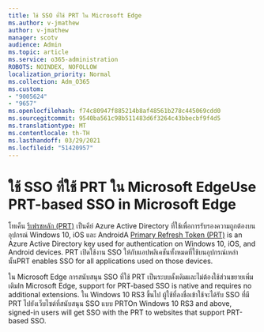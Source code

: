 ```yaml
---
title: ใช้ SSO ที่ใช้ PRT ใน Microsoft Edge
ms.author: v-jmathew
author: v-jmathew
manager: scotv
audience: Admin
ms.topic: article
ms.service: o365-administration
ROBOTS: NOINDEX, NOFOLLOW
localization_priority: Normal
ms.collection: Adm_O365
ms.custom:
- "9005624"
- "9657"
ms.openlocfilehash: f74c80947f885214b8af48561b278c445069cdd0
ms.sourcegitcommit: 9540ba561c98b511483d6f3264c43bbecbf9f4d5
ms.translationtype: MT
ms.contentlocale: th-TH
ms.lasthandoff: 03/29/2021
ms.locfileid: "51420957"
---
```

# <a name="use-prt-based-sso-in-microsoft-edge"></a><span data-ttu-id="a724b-102">ใช้ SSO ที่ใช้ PRT ใน Microsoft Edge</span><span class="sxs-lookup"><span data-stu-id="a724b-102">Use PRT-based SSO in Microsoft Edge</span></span>

<span data-ttu-id="a724b-103">โทเค็น [รีเฟรชหลัก (PRT)](https://go.microsoft.com/fwlink/?linkid=2133632) เป็นคีย์ Azure Active Directory ที่ใช้เพื่อการรับรองความถูกต้องบนอุปกรณ์ Windows 10, iOS และ Android</span><span class="sxs-lookup"><span data-stu-id="a724b-103">A [Primary Refresh Token (PRT)](https://go.microsoft.com/fwlink/?linkid=2133632) is an Azure Active Directory key used for authentication on Windows 10, iOS, and Android devices.</span></span> <span data-ttu-id="a724b-104">PRT เปิดใช้งาน SSO ให้กับแอปพลิเคชันทั้งหมดที่ใช้บนอุปกรณ์เหล่านั้น</span><span class="sxs-lookup"><span data-stu-id="a724b-104">PRT enables SSO for all applications used on those devices.</span></span>

<span data-ttu-id="a724b-105">ใน Microsoft Edge การสนับสนุน SSO ที่ใช้ PRT เป็นระบบดั้งเดิมและไม่ต้องใช้ส่วนขยายเพิ่มเติม</span><span class="sxs-lookup"><span data-stu-id="a724b-105">In Microsoft Edge, support for PRT-based SSO is native and requires no additional extensions.</span></span> <span data-ttu-id="a724b-106">ใน Windows 10 RS3 ขึ้นไป ผู้ใช้ที่ลงชื่อเข้าใช้จะได้รับ SSO ที่มี PRT ไปยังเว็บไซต์ที่สนับสนุน SSO แบบ PRT</span><span class="sxs-lookup"><span data-stu-id="a724b-106">On Windows 10 RS3 and above, signed-in users will get SSO with the PRT to websites that support PRT-based SSO.</span></span>
